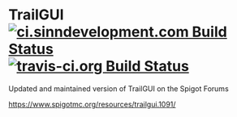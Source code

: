 # TrailGUI [![ci.sinndevelopment.com Build Status](http://ci.sinndevelopment.com/job/TrailGUI/badge/icon)](http://ci.sinndevelopment.com/job/TrailGUI) [![travis-ci.org Build Status](https://travis-ci.org/Janmm14/TrailGUI.svg)](https://travis-ci.org/Janmm14/TrailGUI)
Updated and maintained version of TrailGUI on the Spigot Forums

https://www.spigotmc.org/resources/trailgui.1091/
